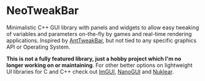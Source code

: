 
# NeoTweakBar

Minimalistic C++ GUI library with panels and widgets to allow easy tweaking of variables and parameters
on-the-fly by games and real-time rendering applications. Inspired by [AntTweakBar](http://anttweakbar.sourceforge.net/doc/),
but not tied to any specific graphics API or Operating System.

**This is not a fully featured library, just a hobby project which I'm no longer working on or maintaining**. For other better options on lightweight UI
libraries for C and C++ check out [ImGUI](https://github.com/ocornut/imgui), [NanoGUI](https://github.com/wjakob/nanogui) and [Nuklear](https://github.com/vurtun/nuklear).
